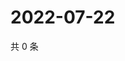 # 2022-07-22

共 0 条

<!-- BEGIN WEIBO -->
<!-- 最后更新时间 Fri Jul 22 2022 15:06:44 GMT+0800 (China Standard Time) -->

<!-- END WEIBO -->

